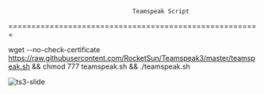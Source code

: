 
                                       Teamspeak Script                       
=======================================================

wget --no-check-certificate https://raw.githubusercontent.com/RocketSun/Teamspeak3/master/teamspeak.sh && chmod 777 teamspeak.sh && ./teamspeak.sh

![ts3-slide](https://cloud.githubusercontent.com/assets/24780405/21853219/734dae50-d816-11e6-8420-02bcbcf7ed66.gif)
